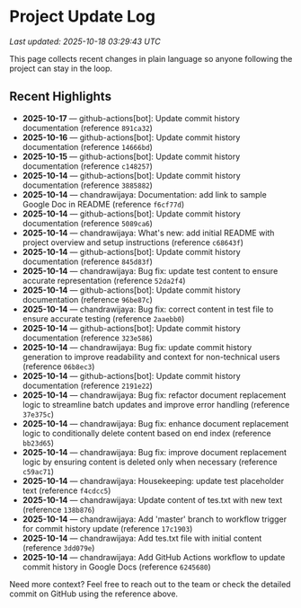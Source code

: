 # Project Update Log

_Last updated: 2025-10-18 03:29:43 UTC_

This page collects recent changes in plain language so anyone following the project can stay in the loop.

## Recent Highlights

- **2025-10-17** — github-actions[bot]: Update commit history documentation (reference `891ca32`)
- **2025-10-16** — github-actions[bot]: Update commit history documentation (reference `14666bd`)
- **2025-10-15** — github-actions[bot]: Update commit history documentation (reference `c148257`)
- **2025-10-14** — github-actions[bot]: Update commit history documentation (reference `3885882`)
- **2025-10-14** — chandrawijaya: Documentation: add link to sample Google Doc in README (reference `f6cf77d`)
- **2025-10-14** — github-actions[bot]: Update commit history documentation (reference `5089ca6`)
- **2025-10-14** — chandrawijaya: What's new: add initial README with project overview and setup instructions (reference `c68643f`)
- **2025-10-14** — github-actions[bot]: Update commit history documentation (reference `845d83f`)
- **2025-10-14** — chandrawijaya: Bug fix: update test content to ensure accurate representation (reference `52da2f4`)
- **2025-10-14** — github-actions[bot]: Update commit history documentation (reference `96be87c`)
- **2025-10-14** — chandrawijaya: Bug fix: correct content in test file to ensure accurate testing (reference `2aaebb0`)
- **2025-10-14** — github-actions[bot]: Update commit history documentation (reference `323e586`)
- **2025-10-14** — chandrawijaya: Bug fix: update commit history generation to improve readability and context for non-technical users (reference `06b8ec3`)
- **2025-10-14** — github-actions[bot]: Update commit history documentation (reference `2191e22`)
- **2025-10-14** — chandrawijaya: Bug fix: refactor document replacement logic to streamline batch updates and improve error handling (reference `37e375c`)
- **2025-10-14** — chandrawijaya: Bug fix: enhance document replacement logic to conditionally delete content based on end index (reference `bb23d65`)
- **2025-10-14** — chandrawijaya: Bug fix: improve document replacement logic by ensuring content is deleted only when necessary (reference `c59ac71`)
- **2025-10-14** — chandrawijaya: Housekeeping: update test placeholder text (reference `f4cdcc5`)
- **2025-10-14** — chandrawijaya: Update content of tes.txt with new text (reference `138b876`)
- **2025-10-14** — chandrawijaya: Add 'master' branch to workflow trigger for commit history update (reference `17c1903`)
- **2025-10-14** — chandrawijaya: Add tes.txt file with initial content (reference `3dd079e`)
- **2025-10-14** — chandrawijaya: Add GitHub Actions workflow to update commit history in Google Docs (reference `6245680`)

Need more context? Feel free to reach out to the team or check the detailed commit on GitHub using the reference above.
